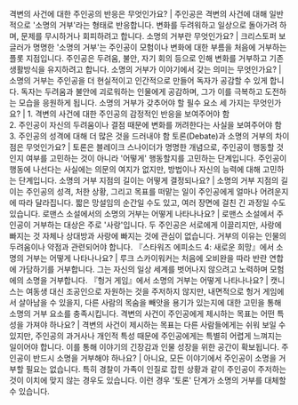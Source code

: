 격변의 사건에 대한 주인공의 반응은 무엇인가요?	| 주인공은 격변의 사건에 대해 일반적으로 '소명의 거부'라는 형태로 반응합니다. 변화를 두려워하고 일상으로 돌아가려 하며, 문제를 무시하거나 회피하려고 합니다.
소명의 거부란 무엇인가요?	| 크리스토퍼 보글러가 명명한 '소명의 거부'는 주인공이 모험이나 변화에 대한 부름을 처음에 거부하는 플롯 지점입니다. 주인공은 두려움, 불안, 자기 회의 등으로 인해 변화를 거부하고 기존 생활방식을 유지하려고 합니다.
소명의 거부가 이야기에서 갖는 의미는 무엇인가요?	| 소명의 거부는 주인공을 더 현실적이고 인간적으로 만들어 독자가 공감할 수 있게 합니다. 독자는 두려움과 불안에 괴로워하는 인물에게 공감하며, 그가 이를 극복하고 도전하는 모습을 응원하게 됩니다.
소명의 거부가 갖추어야 할 필수 요소 세 가지는 무엇인가요?	| 1. 격변의 사건에 대한 주인공의 감정적인 반응을 보여주어야 함<br/>2. 주인공이 자신의 두려움이나 결점 때문에 변화를 꺼려한다는 사실을 보여주어야 함<br/>3. 주인공의 성격에 대해 더 많은 것을 드러내야 함
토론(Debate)과 소명의 거부의 차이점은 무엇인가요?	| 토론은 블레이크 스나이더가 명명한 개념으로, 주인공이 행동할 것인지 여부를 고민하는 것이 아니라 '어떻게' 행동할지를 고민하는 단계입니다. 주인공이 행동에 나선다는 사실에는 의문의 여지가 없지만, 방법이나 자신의 능력에 대해 고민하는 단계입니다.
소명의 거부 지점의 길이는 어떻게 결정되나요?	| 소명의 거부 지점의 길이는 주인공의 성격, 처한 상황, 그리고 목표를 떠맡는 일이 주인공에게 얼마나 어려운지에 따라 달라집니다. 짧은 망설임의 순간일 수도 있고, 여러 장면에 걸친 긴 과정일 수도 있습니다.
로맨스 소설에서의 소명의 거부는 어떻게 나타나나요?	| 로맨스 소설에서 주인공이 거부하는 대상은 주로 '사랑'입니다. 두 주인공은 서로에게 이끌리지만, 사랑에 빠지는 것 자체나 상대방과 사랑에 빠지는 것에 관심이 없습니다. 거부의 이유는 인물의 두려움이나 약점과 관련되어야 합니다.
『스타워즈 에피소드 4: 새로운 희망』에서 소명의 거부는 어떻게 나타나나요?	| 루크 스카이워커는 처음에 오비완을 따라 반란 연합에 가담하기를 거부합니다. 그는 자신의 일상 세계를 벗어나지 않으려고 노력하며 모험에의 소명을 거부합니다.
『헝거 게임』에서 소명의 거부는 어떻게 나타나나요?	| 캣니스는 여동생 대신 조공인으로 자원하는 것을 주저하지 않지만, 내면적으로 헝거 게임에서 살아남을 수 있을지, 다른 사람의 목숨을 빼앗을 용기가 있는지에 대한 고민을 통해 소명의 거부 요소를 충족시킵니다.
격변의 사건이 주인공에게 제시하는 목표는 어떤 특성을 가져야 하나요?	| 격변의 사건이 제시하는 목표는 다른 사람들에게는 쉬워 보일 수 있지만, 주인공의 과거사나 개인적 특성 때문에 주인공에게는 특별히 어렵게 느껴지는 일이어야 합니다. 이를 통해 이야기의 긴장감과 인물 성장을 위한 공간이 확보됩니다.
주인공이 반드시 소명을 거부해야 하나요?	| 아니요, 모든 이야기에서 주인공이 소명을 거부할 필요는 없습니다. 특히 경찰이 가족이 인질로 잡힌 상황과 같이 주인공이 주저하는 것이 이치에 맞지 않는 경우도 있습니다. 이런 경우 '토론' 단계가 소명의 거부를 대체할 수 있습니다.